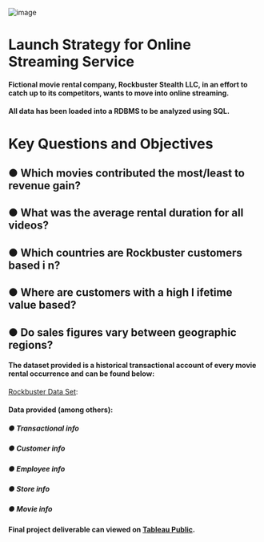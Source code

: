 ![image](https://github.com/pjb182/Rockbuster_Stealth_CF_Project/assets/159394899/908562e5-44fd-4146-8dca-326994315545)
# Launch Strategy for Online Streaming Service

#### Fictional movie rental company, Rockbuster Stealth LLC, in an effort to catch up to its competitors, wants to move into online streaming.
#### All data has been loaded into a RDBMS to be analyzed using SQL. 

  # Key Questions and Objectives
   ## ● Which movies contributed the most/least to revenue gain?
   ## ● What was the average rental duration for all videos?
   ##  ● Which countries are Rockbuster customers based i n?
   ##  ● Where are customers with a high l ifetime value based?
   ##  ● Do sales figures vary between geographic regions?

#### The dataset provided is a historical transactional account of every movie rental occurrence and can be found below:
[Rockbuster Data Set](https://drive.google.com/drive/folders/1CiGWdIDm1azf236WTTCOUF-TcQam8VfA):

#### Data provided (among others):
##### ● Transactional info
##### ● Customer info
##### ● Employee info
##### ● Store info
##### ● Movie info

#### Final project deliverable can viewed on [Tableau Public](https://public.tableau.com/views/RockbusterStealth2020DataAnalysis/RB_top_10_countries_map?:language=en-US&:display_count=n&:origin=viz_share_link).
